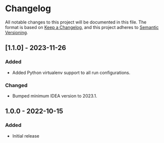 # Changelog
All notable changes to this project will be documented in this file.
The format is based on [Keep a Changelog](https://keepachangelog.com/en),
and this project adheres to [Semantic Versioning](https://semver.org/spec/v2.0.0.html).

## [1.1.0] - 2023-11-26

### Added
- Added Python virtualenv support to all run configurations.

### Changed
- Bumped minimum IDEA version to 2023.1.

## 1.0.0 - 2022-10-15

### Added
- Initial release
